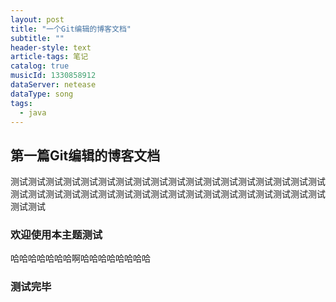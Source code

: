 ```yaml
---
layout: post
title: "一个Git编辑的博客文档"
subtitle: ""
header-style: text
article-tags: 笔记
catalog: true
musicId: 1330858912
dataServer: netease
dataType: song
tags:
  - java
---
```


## 第一篇Git编辑的博客文档
测试测试测试测试测试测试测试测试测试测试测试测试测试测试测试测试测试测试测试测试测试测试测试测试测试测试测试测试测试测试测试测试测试测试测试测试测试测试
### 欢迎使用本主题测试
哈哈哈哈哈哈哈啊哈哈哈哈哈哈哈哈
### 测试完毕
